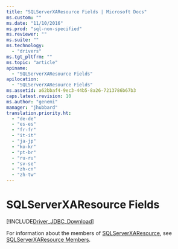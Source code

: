 ```yaml
---
title: "SQLServerXAResource Fields | Microsoft Docs"
ms.custom: ""
ms.date: "11/10/2016"
ms.prod: "sql-non-specified"
ms.reviewer: ""
ms.suite: ""
ms.technology: 
  - "drivers"
ms.tgt_pltfrm: ""
ms.topic: "article"
apiname: 
  - "SQLServerXAResource Fields"
apilocation: 
  - "SQLServerXAResource Fields"
ms.assetid: a62bbaf4-9ec3-44b5-8a26-7213786b67b3
caps.latest.revision: 10
ms.author: "genemi"
manager: "jhubbard"
translation.priority.ht: 
  - "de-de"
  - "es-es"
  - "fr-fr"
  - "it-it"
  - "ja-jp"
  - "ko-kr"
  - "pt-br"
  - "ru-ru"
  - "sv-se"
  - "zh-cn"
  - "zh-tw"
---
```

# SQLServerXAResource Fields
[!INCLUDE[Driver_JDBC_Download](../../../connect/jdbc/includes)]

  For information about the members of [SQLServerXAResource](../../../connect/jdbc/reference/sqlserverxaresource-class.md), see [SQLServerXAResource Members](../../../connect/jdbc/reference/sqlserverxaresource-members.md).  
  
  